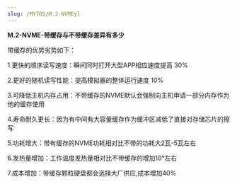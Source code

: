 ```yaml
---
slug: /MYTOS/M.2-NVMEyl
---
```

**M.2-NVME-带缓存与不带缓存差异有多少**

带缓存的优势劣势如下：

1.更快的顺序读写速度：瞬间同时打开大型APP相应速度提高 30%

2.更好的随机读写性能：提高模拟器的整体运行速度 10%

3.可降低主机内存占用：不带缓存的NVME默认会强制向主机申请一部分内存作为他的缓存使用

4.寿命耐久更长：因为有中间有大容量缓存作为缓冲区减低了直接对存储芯片的擦写

5.功耗增大：带有缓存的NVME功耗相对比不带的功耗大2瓦-5瓦左右

6.发热量增加：工作温度发热量相对比不带缓存的增加10°左右

7.成本增加：带缓存颗粒硬盘都会选择大厂供应,成本增加40%